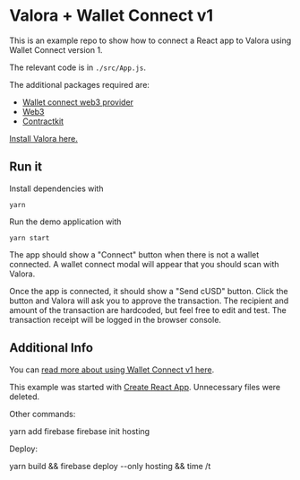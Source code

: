 # Valora + Wallet Connect v1

This is an example repo to show how to connect a React app to Valora using Wallet Connect version 1.

The relevant code is in `./src/App.js`.

The additional packages required are:

- [Wallet connect web3 provider](https://docs.walletconnect.com/1.0/quick-start/dapps/web3-provider)
- [Web3](https://www.npmjs.com/package/web3)
- [Contractkit](https://www.npmjs.com/package/@celo/contractkit)

[Install Valora here.](https://valoraapp.com/)

## Run it

Install dependencies with

```shell
yarn
```

Run the demo application with

```shell
yarn start
```

The app should show a "Connect" button when there is not a wallet connected. A wallet connect modal will appear that you should scan with Valora.

Once the app is connected, it should show a "Send cUSD" button. Click the button and Valora will ask you to approve the transaction. The recipient and amount of the transaction are hardcoded, but feel free to edit and test. The transaction receipt will be logged in the browser console.

## Additional Info

You can [read more about using Wallet Connect v1 here](https://docs.walletconnect.com/1.0/).

This example was started with [Create React App](https://reactjs.org/docs/create-a-new-react-app.html). Unnecessary files were deleted.


Other commands:

yarn add firebase
firebase init hosting

Deploy:

yarn build && firebase deploy --only hosting && time /t
